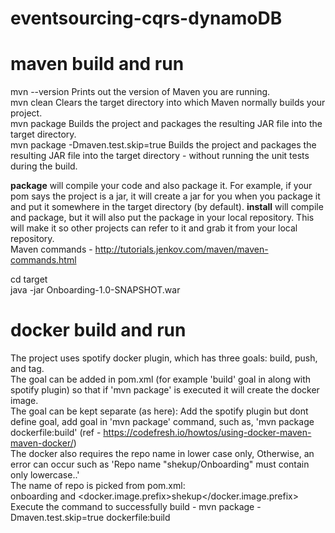 # eventsourcing-cqrs-dynamoDB

# maven build and run
mvn --version	Prints out the version of Maven you are running. </br>
mvn clean	Clears the target directory into which Maven normally builds your project. </br>
mvn package	Builds the project and packages the resulting JAR file into the target directory. </br>
mvn package -Dmaven.test.skip=true	Builds the project and packages the resulting JAR file into the target directory - without running the unit tests during the build. </br>

<b>package</b> will compile your code and also package it. For example, if your pom says the project is a jar, it will create a jar for you when you package it and put it somewhere in the target directory (by default). <b>install</b> will compile and package, but it will also put the package in your local repository. This will make it so other projects can refer to it and grab it from your local repository.</br>
Maven commands - http://tutorials.jenkov.com/maven/maven-commands.html
</br>

cd target </br>
java -jar Onboarding-1.0-SNAPSHOT.war
</br>

# docker build and run
The project uses spotify docker plugin, which has three goals: build, push, and tag.  </br>
The goal can be added in pom.xml (for example 'build' goal in along with spotify plugin) so that if 'mvn package' is executed it will create the docker image.  </br>
The goal can be kept separate (as here): Add the spotify plugin but dont define goal, add goal in 'mvn package' command, such as, 'mvn package dockerfile:build' (ref - https://codefresh.io/howtos/using-docker-maven-maven-docker/) </br>
The docker also requires the repo name in lower case only, Otherwise, an error can occur such as 'Repo name "shekup/Onboarding" must contain only lowercase..'</br>
The name of repo is picked from pom.xml: <br>
<artifactId>onboarding</artifactId> and <docker.image.prefix>shekup</docker.image.prefix> </br>
Execute the command to successfully build - mvn package -Dmaven.test.skip=true dockerfile:build

